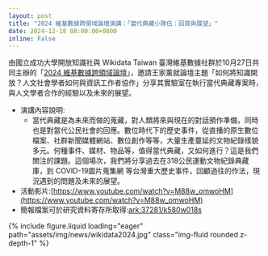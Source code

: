 ```yaml
---
layout: post
title: "2024 維基數據跨領域論壇演講：「當代典藏小隊伍：回首與展望」"
date: 2024-12-18 08:00:00+0800
inline: False
---
```


由國立成功大學開放知識社與 Wikidata Taiwan 臺灣維基數據社群於10月27日共同主辦的「[2024 維基數據跨領域論壇](https://www.wikidata.org/wiki/Wikidata:Twelfth_Birthday/Taiwan)」，邀請王家薰就論壇主題「如何將知識開放？人文社會學者如何與資訊工作者協作」分享其實驗室在執行當代典藏專案時，與人文學者合作的經驗以及未來的展望。

* 演講內容說明:
    * 當代典藏是為未來而做的蒐藏，對人類將來與現在的對話預作準備，同時也是對當代公民社會的回應。數位時代下的歷史事件，從直播的原生數位檔案、社群新聞媒體網站、數位創作等等，大量生產蔓延的文物紀錄樣貌多元。何種事件、媒材、物品等，值得當代典藏，又如何進行？這是我們關注的課題。這個場次，我們將分享過去在318公民運動文物紀錄典藏庫，到 COVID-19圖片蒐集網 等台灣重大歷史事件，回顧過往的作法，現況遇到的問題及未來的展望。
* 活動影片:[https://www.youtube.com/watch?v=M88w_omwoHM](https://www.youtube.com/watch?v=M88w_omwoHM)
* 簡報檔案可於研究資料寄存所取得:[ark:37281/k580w018s](https://pid.depositar.io/ark:37281/k580w018s)

<div class="row mt-3">
    <div class="col-sm mt-3 mt-md-0">
        {% include figure.liquid loading="eager" path="assets/img/news/wikidata2024.jpg" class="img-fluid rounded z-depth-1" %}
    </div>
</div>
